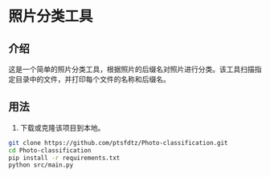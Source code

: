 # 照片分类工具

## 介绍

这是一个简单的照片分类工具，根据照片的后缀名对照片进行分类。该工具扫描指定目录中的文件，并打印每个文件的名称和后缀名。

## 用法

1. 下载或克隆该项目到本地。

```sh
git clone https://github.com/ptsfdtz/Photo-classification.git
cd Photo-classification
pip install -r requirements.txt
python src/main.py
```
